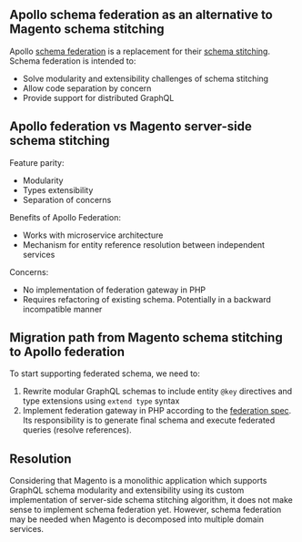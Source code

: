## Apollo schema federation as an alternative to Magento schema stitching

Apollo [schema federation](https://www.apollographql.com/docs/apollo-server/federation/introduction/) is a replacement for their [schema stitching](https://www.apollographql.com/docs/graphql-tools/schema-stitching/). Schema federation is intended to:
- Solve modularity and extensibility challenges of schema stitching
- Allow code separation by concern
- Provide support for distributed GraphQL

## Apollo federation vs Magento server-side schema stitching

Feature parity:
- Modularity
- Types extensibility
- Separation of concerns

Benefits of Apollo Federation:
- Works with microservice architecture
- Mechanism for entity reference resolution between independent services

Concerns:
- No implementation of federation gateway in PHP
- Requires refactoring of existing schema. Potentially in a backward incompatible manner

## Migration path from Magento schema stitching to Apollo federation

To start supporting federated schema, we need to:
1. Rewrite modular GraphQL schemas to include entity `@key` directives and type extensions using `extend type` syntax
1. Implement federation gateway in PHP according to the [federation spec](https://www.apollographql.com/docs/apollo-server/federation/federation-spec/). Its responsibility is to generate final schema and execute federated queries (resolve references).

## Resolution
Considering that Magento is a monolithic application which supports GraphQL schema modularity and extensibility using its custom implementation of server-side schema stitching algorithm, it does not make sense to implement schema federation yet. However, schema federation may be needed when Magento is decomposed into multiple domain services.


